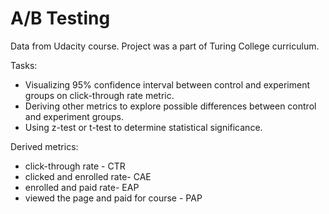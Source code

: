 # A/B Testing

Data from Udacity course. Project was a part of Turing College curriculum.

Tasks:
* Visualizing 95% confidence interval between control and experiment groups on click-through rate metric.
* Deriving other metrics to explore possible differences between control and experiment groups.
* Using z-test or t-test to determine statistical significance.

Derived metrics:
* click-through rate - CTR
* clicked and enrolled rate- CAE
* enrolled and paid rate- EAP
* viewed the page and paid for course - PAP
